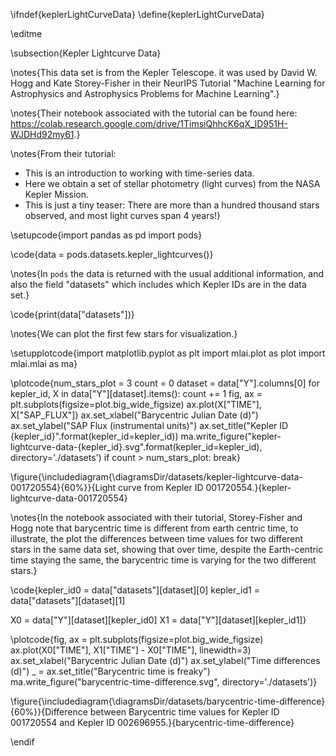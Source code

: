 \ifndef{keplerLightCurveData}
\define{keplerLightCurveData}

\editme

\subsection{Kepler Lightcurve Data}


\notes{This data set is from the Kepler Telescope. it was used by David W. Hogg and Kate Storey-Fisher in their NeurIPS Tutorial "Machine Learning for Astrophysics and Astrophysics Problems for Machine Learning".}

\notes{Their notebook associated with the tutorial can be found here: <https://colab.research.google.com/drive/1TimsiQhhcK6qX_lD951H-WJDHd92my61>.}

\notes{From their tutorial:

* This is an introduction to working with time-series data.
* Here we obtain a set of stellar photometry (light curves) from the NASA Kepler Mission.
* This is just a tiny teaser: There are more than a hundred thousand stars observed, and most light curves span 4 years!}

\setupcode{import pandas as pd
import pods}

\code{data = pods.datasets.kepler_lightcurves()}

\notes{In `pods` the data is returned with the usual additional information, and also the field "datasets" which includes which Kepler IDs are in the data set.}

\code{print(data["datasets"])}

\notes{We can plot the first few stars for visualization.}

\setupplotcode{import matplotlib.pyplot as plt
import mlai.plot as plot
import mlai.mlai as ma}

\plotcode{num_stars_plot = 3
count = 0
dataset = data["Y"].columns[0]
for kepler_id, X in data["Y"][dataset].items():
    count += 1
    fig, ax = plt.subplots(figsize=plot.big_wide_figsize)
    ax.plot(X["TIME"], X["SAP_FLUX"])
    ax.set_xlabel("Barycentric Julian Date (d)")
    ax.set_ylabel("SAP Flux (instrumental units)")
    ax.set_title("Kepler ID {kepler_id}".format(kepler_id=kepler_id))
    ma.write_figure("kepler-lightcurve-data-{kepler_id}.svg".format(kepler_id=kepler_id), directory='./datasets')
    if count > num_stars_plot:
        break}

\figure{\includediagram{\diagramsDir/datasets/kepler-lightcurve-data-001720554}{60%}}{Light curve from Kepler ID 001720554.}{kepler-lightcurve-data-001720554}


\notes{In the notebook associated with their tutorial, Storey-Fisher and Hogg note that barycentric time is different from earth centric time, to illustrate, the plot the differences between time values for two different stars in the same data set, showing that over time, despite the Earth-centric time staying the same, the barycentric time is varying for the two different stars.}

\code{kepler_id0 = data["datasets"][dataset][0]
kepler_id1 = data["datasets"][dataset][1]

X0 = data["Y"][dataset][kepler_id0]
X1 = data["Y"][dataset][kepler_id1]}


\plotcode{fig, ax = plt.subplots(figsize=plot.big_wide_figsize)
ax.plot(X0["TIME"], X1["TIME"] - X0["TIME"], linewidth=3)
ax.set_xlabel("Barycentric Julian Date (d)")
ax.set_ylabel("Time differences (d)")
_ = ax.set_title("Barycentric time is freaky")
ma.write_figure("barycentric-time-difference.svg", directory='./datasets')}

\figure{\includediagram{\diagramsDir/datasets/barycentric-time-difference}{60%}}{Difference between Barycentric time values for Kepler ID 001720554 and Kepler ID 002696955.}{barycentric-time-difference}


\endif
